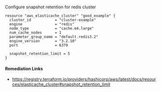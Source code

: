 
Configure snapshot retention for redis cluster

```hcl
resource "aws_elasticache_cluster" "good_example" {
  cluster_id           = "cluster-example"
  engine               = "redis"
  node_type            = "cache.m4.large"
  num_cache_nodes      = 1
  parameter_group_name = "default.redis3.2"
  engine_version       = "3.2.10"
  port                 = 6379
  
  snapshot_retention_limit = 5
}
```

#### Remediation Links
 - https://registry.terraform.io/providers/hashicorp/aws/latest/docs/resources/elasticache_cluster#snapshot_retention_limit
        